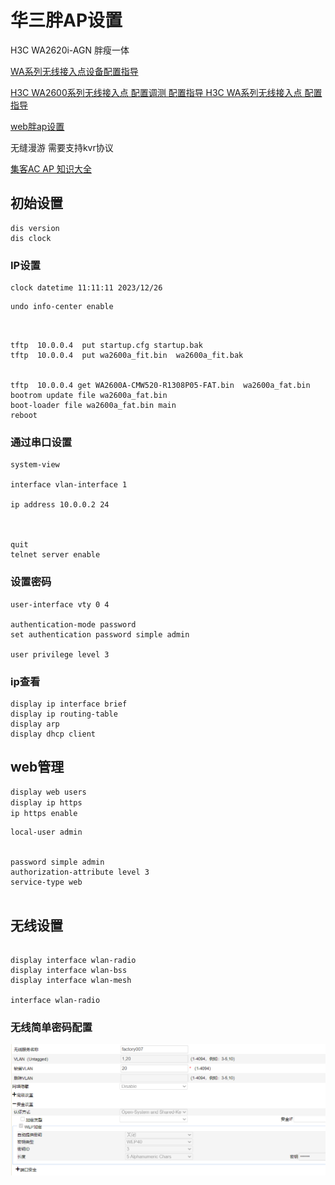  



# 华三胖AP设置

 H3C WA2620i-AGN  胖瘦一体

[WA系列无线接入点设备配置指导](http://www.h3c.com/cn/Service/Document_Software/Document_Center/Wlan/WA/WA2600/)

[H3C WA2600系列无线接入点  配置调测 配置指导 H3C WA系列无线接入点 配置指导 ](https://www.h3c.com/cn/d_201707/1017275_30005_0.htm)

[web胖ap设置](https://www.h3c.com/cn/d_201502/854962_30005_0.htm)

无缝漫游 需要支持kvr协议



[集客AC AP 知识大全](https://www.right.com.cn/forum/thread-1501038-1-1.html)

## 初始设置  

```
dis version
dis clock
```



### IP设置



```
clock datetime 11:11:11 2023/12/26
```



```
undo info-center enable

```

```


tftp  10.0.0.4  put startup.cfg startup.bak       
tftp  10.0.0.4  put wa2600a_fit.bin  wa2600a_fit.bak

 
tftp  10.0.0.4 get WA2600A-CMW520-R1308P05-FAT.bin  wa2600a_fat.bin             
bootrom update file wa2600a_fat.bin
boot-loader file wa2600a_fat.bin main
reboot

```





### 通过串口设置

```
system-view

interface vlan-interface 1

ip address 10.0.0.2 24



quit
telnet server enable
```

### 设置密码

```
user-interface vty 0 4

authentication-mode password
set authentication password simple admin

user privilege level 3

```

### ip查看

```
display ip interface brief
display ip routing-table
display arp 
display dhcp client 
```



## web管理 

```cmd
display web users
display ip https
ip https enable

```

```
local-user admin


password simple admin
authorization-attribute level 3
service-type web


```



## 无线设置

```

display interface wlan-radio
display interface wlan-bss 
display interface wlan-mesh 

interface wlan-radio

```

 ###  无线简单密码配置



![](./imgs/ap设置.png)